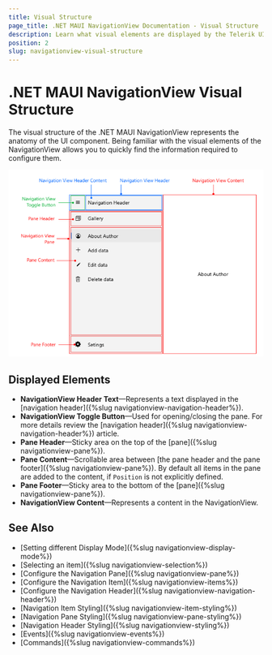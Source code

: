 ```yaml
---
title: Visual Structure
page_title: .NET MAUI NavigationView Documentation - Visual Structure
description: Learn what visual elements are displayed by the Telerik UI for .NET MAUI NavigationView, and see how these elements build the visual structure of the control.
position: 2
slug: navigationview-visual-structure
---
```


# .NET MAUI NavigationView Visual Structure

The visual structure of the .NET MAUI NavigationView represents the anatomy of the UI component. Being familiar with the visual elements of the NavigationView allows you to quickly find the information required to configure them.

![Telerik UI for .NET MAUI NavigationView Visual Structure](images/navigationview-visual-structure.png)

## Displayed Elements

* **NavigationView Header Text**&mdash;Represents a text displayed in the [navigation header]({%slug navigationview-navigation-header%}).
* **NavigationView Toggle Button**&mdash;Used for opening/closing the pane. For more details review the [navigation header]({%slug navigationview-navigation-header%}) article.
* **Pane Header**&mdash;Sticky area on the top of the [pane]({%slug navigationview-pane%}).
* **Pane Content**&mdash;Scrollable area between [the pane header and the pane footer]({%slug navigationview-pane%}). By default all items in the pane are added to the content, if `Position` is not explicitly defined. 
* **Pane Footer**&mdash;Sticky area to the bottom of the [pane]({%slug navigationview-pane%}).
* **NavigationView Content**&mdash;Represents a content in the NavigationView.

## See Also

- [Setting different Display Mode]({%slug navigationview-display-mode%})
- [Selecting an item]({%slug navigationview-selection%})
- [Configure the Navigation Pane]({%slug navigationview-pane%})
- [Configure the Navigation Item]({%slug navigationview-items%})
- [Configure the Navigation Header]({%slug navigationview-navigation-header%})
- [Navigation Item Styling]({%slug navigationview-item-styling%})
- [Navigation Pane Styling]({%slug navigationview-pane-styling%})
- [Navigation Header Styling]({%slug navigationview-styling%})
- [Events]({%slug navigationview-events%})
- [Commands]({%slug navigationview-commands%})
